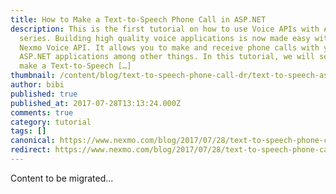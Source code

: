 ```yaml
---
title: How to Make a Text-to-Speech Phone Call in ASP.NET
description: This is the first tutorial on how to use Voice APIs with ASP.NET
  series. Building high quality voice applications is now made easy with The
  Nexmo Voice API. It allows you to make and receive phone calls with your
  ASP.NET applications among other things. In this tutorial, we will see how to
  make a Text-to-Speech […]
thumbnail: /content/blog/text-to-speech-phone-call-dr/text-to-speech-asp.png
author: bibi
published: true
published_at: 2017-07-28T13:13:24.000Z
comments: true
category: tutorial
tags: []
canonical: https://www.nexmo.com/blog/2017/07/28/text-to-speech-phone-call-dr
redirect: https://www.nexmo.com/blog/2017/07/28/text-to-speech-phone-call-dr
---
```


Content to be migrated...
